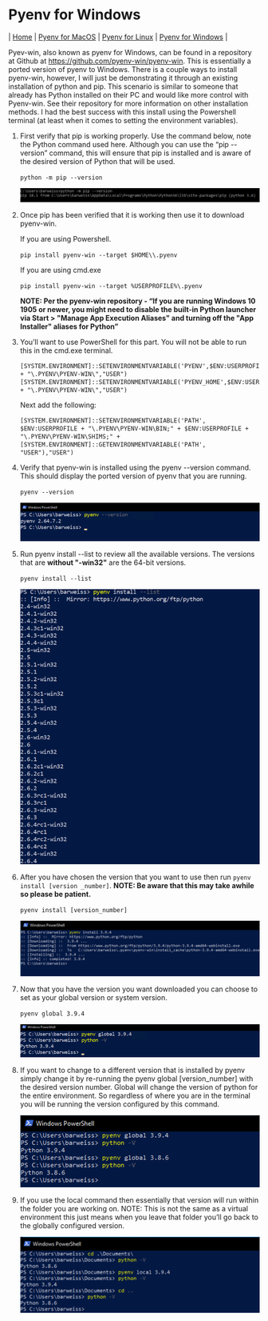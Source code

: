 # Pyenv for Windows
| [Home](README.md) | [Pyenv for MacOS](pyenv-for-macos.md) | [Pyenv for Linux](pyenv-for-linux.md) | [Pyenv for Windows](pyenv-for-windows.md) |

Pyev-win, also known as pyenv for Windows, can be found in a repository at Github at https://github.com/pyenv-win/pyenv-win. This is essentially a ported version of pyenv to Windows. There is a couple ways to install pyenv-win, however, I will just be demonstrating it through an existing installation of python and  pip. This scenario is similar to someone that already has Python installed on their PC and would like more control with Pyenv-win. See their repository for more information on other installation methods. I had the best success with this install using the Powershell terminal (at least when it comes to setting the environment variables).

1. First verify that pip is working properly. Use the command below, note the Python command used here. Although you can use the “pip --version” command, this will ensure that pip is installed and is aware of the desired version of Python that will be used.
   
    `python -m pip --version`

    ![Screen shot of verifying pip](assets/screenshots/windows/step1.png)

2. Once pip has been verified that it is working then use it to download pyenv-win.
   
   If you are using Powershell.
   
   `pip install pyenv-win --target $HOME\\.pyenv`
   
   If you are using cmd.exe
   
   `pip install pyenv-win --target %USERPROFILE%\.pyenv`

   **NOTE: Per the pyenv-win repository - “If you are running Windows 10 1905 or newer, you might need to disable the built-in Python launcher via Start > "Manage App Execution Aliases" and turning off the "App Installer" aliases for Python”**

3. You’ll want to use PowerShell for this part. You will not be able to run this in the cmd.exe terminal.

    ```
    [SYSTEM.ENVIRONMENT]::SETENVIRONMENTVARIABLE('PYENV',$ENV:USERPROFILE + "\.PYENV\PYENV-WIN\","USER")
    [SYSTEM.ENVIRONMENT]::SETENVIRONMENTVARIABLE('PYENV_HOME',$ENV:USERPROFILE + "\.PYENV\PYENV-WIN\","USER")
    ```
    Next add the following:
    ```
    [SYSTEM.ENVIRONMENT]::SETENVIRONMENTVARIABLE('PATH', $ENV:USERPROFILE + "\.PYENV\PYENV-WIN\BIN;" + $ENV:USERPROFILE + "\.PYENV\PYENV-WIN\SHIMS;" + [SYSTEM.ENVIRONMENT]::GETENVIRONMENTVARIABLE('PATH', "USER"),"USER")
    ```

4. Verify that pyenv-win is installed using the pyenv --version command. This should display the ported version of pyenv that you are running.
   
   `pyenv --version`

   ![Screenshot of pyenv --version](assets/screenshots/windows/step4.png)

5. Run pyenv install --list to review all the available versions. The versions that are **without "-win32"** are the 64-bit versions.
    
    `pyenv install --list`

    ![Screenshot of pyenv install --list](assets/screenshots/windows/step5.png)

6. After you have chosen the version that you want to use then run `pyenv install [version _number]`. **NOTE: Be aware that this may take awhile so please be patient.**
   
   `pyenv install [version_number]`

   ![Screenshot of pyenv install version_number](assets/screenshots/windows/step6.png)

7. Now that you have the version you want downloaded you can choose to set as your global version or system version.
   
   `pyenv global 3.9.4`

   ![Screenshot of pyenv global 3.9.4](assets/screenshots/windows/step7.png)

8. If you want to change to a different version that is installed by pyenv simply change it by re-running the pyenv global [version_number] with the desired version number. Global will change the version of python for the entire environment. So regardless of where you are in the terminal you will be running the version configured by this command.
   
   ![Screenshot of using pyenv to switch global versions](assets/screenshots/windows/step8.png)

9.  If you use the local command then essentially that version will run within the folder you are working on. NOTE: This is not the same as a virtual environment this just means when you leave that folder you’ll go back to the globally configured version.

    ![Screenshot of using pyenv local](assets/screenshots/windows/step9.png)
